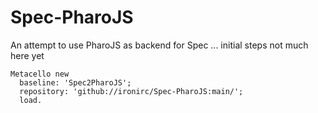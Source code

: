 # Spec-PharoJS
An attempt to use PharoJS as backend for Spec ... initial steps not much here yet

```
Metacello new
  baseline: 'Spec2PharoJS';
  repository: 'github://ironirc/Spec-PharoJS:main/';
  load.
```
